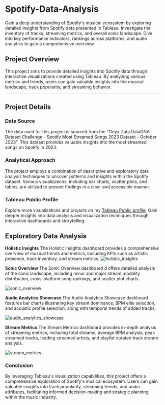 # Spotify-Data-Analysis
Gain a deep understanding of Spotify's musical ecosystem by exploring detailed insights from Spotify data presented in Tableau. Investigate the inventory of tracks, streaming metrics, and overall sonic landscape. Dive into key performance indicators, rankings across platforms, and audio analytics to gain a comprehensive overview.

## Project Overview

This project aims to provide detailed insights into Spotify data through interactive visualizations created using Tableau. By analyzing various metrics and trends, users can gain valuable insights into the musical landscape, track popularity, and streaming behavior.

---

## Project Details

### Data Source

The data used for this project is sourced from the "Onyx Data DataDNA Dataset Challenge - Spotify Most Streamed Songs 2023 Dataset - October 2023". This dataset provides valuable insights into the most streamed songs on Spotify in 2023.

### Analytical Approach

The project employs a combination of descriptive and exploratory data analysis techniques to uncover patterns and insights within the Spotify dataset. Various visualizations, including bar charts, scatter plots, and tables, are utilized to present findings in a clear and accessible manner.

### Tableau Public Profile

Explore more visualizations and projects on my [Tableau Public profile](https://public.tableau.com/app/profile/viraj.bhutada/vizzes). Gain deeper insights into data analysis and visualization techniques through interactive dashboards and storytelling.

## Exploratory Data Analysis

**Holistic Insights**
The Holistic Insights dashboard provides a comprehensive overview of musical trends and metrics, including KPIs such as artistic presence, track inventory, and stream metrics.
![holistic_insights](https://github.com/kphanipramod/Spotify-Data-Analysis/assets/118381849/c5b4a231-d50c-48bb-aa25-d268bc22103e)


**Sonic Overview**
The Sonic Overview dashboard
d offers detailed analysis of the sonic landscape, including minor and major stream modality distribution, cross-platform song rankings, and scatter plot charts.

![sonic_overview](https://github.com/kphanipramod/Spotify-Data-Analysis/assets/118381849/80e4ec5b-dc8a-4770-921f-bec3d1d16712)


**Audio Analytics Showcase**
The Audio Analytics Showcase dashboard features bar charts illustrating key stream dominance, BPM elite selection, and acoustic profile selection, along with temporal trends of added tracks.

![audio_analytics_showcase](https://github.com/kphanipramod/Spotify-Data-Analysis/assets/118381849/4fcaa38f-992d-4030-9812-dc99cbb05813)


**Stream Metrics**
The Stream Metrics dashboard provides in-depth analysis of streaming metrics, including total streams, average BPM analysis, peak streamed tracks, leading streamed artists, and playlist curated track stream analysis.

![stream_metrics](https://github.com/kphanipramod/Spotify-Data-Analysis/assets/118381849/e26e24e7-9d2d-40dc-a50c-a5a109aaa80a)


### Conclusion

By leveraging Tableau's visualization capabilities, this project offers a comprehensive exploration of Spotify's musical ecosystem. Users can gain valuable insights into track popularity, streaming trends, and audio attributes, facilitating informed decision-making and strategic planning within the music industry.
